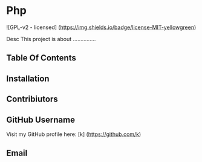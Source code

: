 
 
 
# Php
![GPL-v2 - licensed] (https://img.shields.io/badge/license-MIT-yellowgreen) 


Desc
This project is about ...............
## Table Of Contents

## Installation

## Contribiutors

## GitHub Username
Visit my GitHub profile here: [k] (https://github.com/k)

## Email
 
 
 
 
 
 
 
 